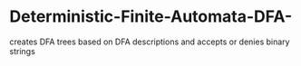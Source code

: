 # Deterministic-Finite-Automata-DFA-
creates DFA trees based on DFA descriptions and accepts or denies binary strings
